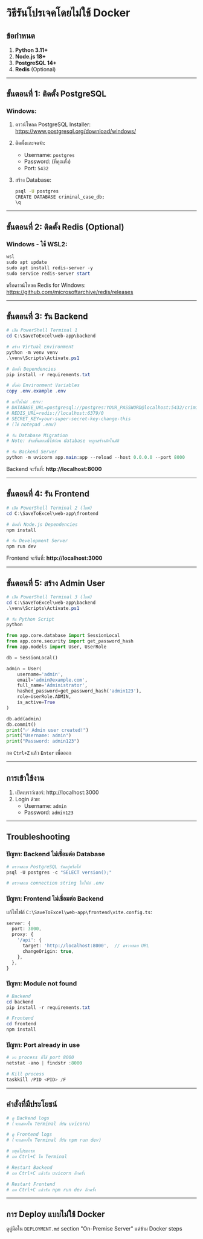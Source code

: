 # วิธีรันโปรเจคโดยไม่ใช้ Docker

## ข้อกำหนด

1. **Python 3.11+**
2. **Node.js 18+**
3. **PostgreSQL 14+**
4. **Redis** (Optional)

---

## ขั้นตอนที่ 1: ติดตั้ง PostgreSQL

### Windows:

1. ดาวน์โหลด PostgreSQL Installer:
   https://www.postgresql.org/download/windows/

2. ติดตั้งและจดจำ:
   - Username: `postgres`
   - Password: (ที่คุณตั้ง)
   - Port: `5432`

3. สร้าง Database:
   ```cmd
   psql -U postgres
   CREATE DATABASE criminal_case_db;
   \q
   ```

---

## ขั้นตอนที่ 2: ติดตั้ง Redis (Optional)

### Windows - ใช้ WSL2:

```powershell
wsl
sudo apt update
sudo apt install redis-server -y
sudo service redis-server start
```

หรือดาวน์โหลด Redis for Windows:
https://github.com/microsoftarchive/redis/releases

---

## ขั้นตอนที่ 3: รัน Backend

```powershell
# เปิด PowerShell Terminal 1
cd C:\SaveToExcel\web-app\backend

# สร้าง Virtual Environment
python -m venv venv
.\venv\Scripts\Activate.ps1

# ติดตั้ง Dependencies
pip install -r requirements.txt

# ตั้งค่า Environment Variables
copy .env.example .env

# แก้ไขไฟล์ .env:
# DATABASE_URL=postgresql://postgres:YOUR_PASSWORD@localhost:5432/criminal_case_db
# REDIS_URL=redis://localhost:6379/0
# SECRET_KEY=your-super-secret-key-change-this
# (ใช้ notepad .env)

# รัน Database Migration
# Note: ข้ามขั้นตอนนี้ไปก่อน database จะถูกสร้างอัตโนมัติ

# รัน Backend Server
python -m uvicorn app.main:app --reload --host 0.0.0.0 --port 8000
```

Backend จะรันที่: **http://localhost:8000**

---

## ขั้นตอนที่ 4: รัน Frontend

```powershell
# เปิด PowerShell Terminal 2 (ใหม่)
cd C:\SaveToExcel\web-app\frontend

# ติดตั้ง Node.js Dependencies
npm install

# รัน Development Server
npm run dev
```

Frontend จะรันที่: **http://localhost:3000**

---

## ขั้นตอนที่ 5: สร้าง Admin User

```powershell
# เปิด PowerShell Terminal 3 (ใหม่)
cd C:\SaveToExcel\web-app\backend
.\venv\Scripts\Activate.ps1

# รัน Python Script
python
```

```python
from app.core.database import SessionLocal
from app.core.security import get_password_hash
from app.models import User, UserRole

db = SessionLocal()

admin = User(
    username='admin',
    email='admin@example.com',
    full_name='Administrator',
    hashed_password=get_password_hash('admin123'),
    role=UserRole.ADMIN,
    is_active=True
)

db.add(admin)
db.commit()
print("✅ Admin user created!")
print("Username: admin")
print("Password: admin123")
```

กด `Ctrl+Z` แล้ว `Enter` เพื่อออก

---

## การเข้าใช้งาน

1. เปิดเบราว์เซอร์: http://localhost:3000
2. Login ด้วย:
   - Username: `admin`
   - Password: `admin123`

---

## Troubleshooting

### ปัญหา: Backend ไม่เชื่อมต่อ Database

```powershell
# ตรวจสอบ PostgreSQL รันอยู่หรือไม่
psql -U postgres -c "SELECT version();"

# ตรวจสอบ connection string ในไฟล์ .env
```

### ปัญหา: Frontend ไม่เชื่อมต่อ Backend

แก้ไขไฟล์ `C:\SaveToExcel\web-app\frontend\vite.config.ts`:

```typescript
server: {
  port: 3000,
  proxy: {
    '/api': {
      target: 'http://localhost:8000',  // ตรวจสอบ URL
      changeOrigin: true,
    },
  },
}
```

### ปัญหา: Module not found

```powershell
# Backend
cd backend
pip install -r requirements.txt

# Frontend
cd frontend
npm install
```

### ปัญหา: Port already in use

```powershell
# หา process ที่ใช้ port 8000
netstat -ano | findstr :8000

# Kill process
taskkill /PID <PID> /F
```

---

## คำสั่งที่มีประโยชน์

```powershell
# ดู Backend logs
# (จะแสดงใน Terminal ที่รัน uvicorn)

# ดู Frontend logs
# (จะแสดงใน Terminal ที่รัน npm run dev)

# หยุดโปรแกรม
# กด Ctrl+C ใน Terminal

# Restart Backend
# กด Ctrl+C แล้วรัน uvicorn อีกครั้ง

# Restart Frontend
# กด Ctrl+C แล้วรัน npm run dev อีกครั้ง
```

---

## การ Deploy แบบไม่ใช้ Docker

ดูคู่มือใน `DEPLOYMENT.md` section "On-Premise Server" แต่ข้าม Docker steps
